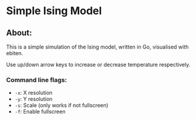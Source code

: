 # Simple Ising Model

## About:

This is a simple simulation of the Ising model, written in Go, visualised with ebiten.

Use up/down arrow keys to increase or decrease temperature respectively.

### Command line flags:

* `-x`: X resolution
* `-y`: Y resolution
* `-s`: Scale (only works if not fullscreen)
* `-f`: Enable fullscreen
